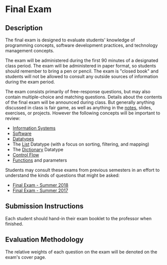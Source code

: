 # Final Exam

## Description

The final exam is designed to evaluate students' knowledge of programming concepts, software development practices, and technology management concepts.

The exam will be administered during the first 90 minutes of a designated class period. The exam will be administered in paper format, so students should remember to bring a pen or pencil. The exam is "closed book" and students will not be allowed to consult any outside sources of information during the exam period.

The exam consists primarily of free-response questions, but may also contain multiple-choice and matching questions. Details about the contents of the final exam will be announced during class. But generally anything discussed in class is fair game, as well as anything in the [notes](/notes), slides, exercises, or projects. However the following concepts will be important to review:

  + [Information Systems](/notes/info-systems)
  + [Software](/notes/software)
  + [Datatypes](/notes/python/datatypes/README.md)
  + The [List](/notes/python/datatypes/lists.md) Datatype (with a focus on sorting, filtering, and mapping)
  + The [Dictionary](/notes/python/datatypes/dictionaries.md) Datatype
  + [Control Flow](/notes/python/control-flow.md)
  + [Functions](/notes/python/functions.md) and parameters

Students may consult these exams from previous semesters in an effort to understand the kinds of questions that might be asked:

  + [Final Exam - Summer 2018](https://github.com/prof-rossetti/nyu-info-2335-201805/blob/master/exams/final/final-exam.pdf)
  + [Final Exam - Summer 2017](https://github.com/prof-rossetti/nyu-info-2335-201706/blob/master/exams/final/NYU-INFO-2335-70-Final-Exam.pdf)

## Submission Instructions

Each student should hand-in their exam booklet to the professor when finished.

## Evaluation Methodology

The relative weights of each question on the exam will be denoted on the exam's cover page.

